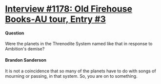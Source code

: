 # [Interview #1178: Old Firehouse Books-AU tour, Entry #3](https://www.theoryland.com/intvmain.php?i=1178#3)

#### Question

Were the planets in the Threnodite System named like that in response to Ambition's demise?

#### Brandon Sanderson

It is not a coincidence that so many of the planets have to do with songs of mourning or passing, in that system. So, you are on to something.

